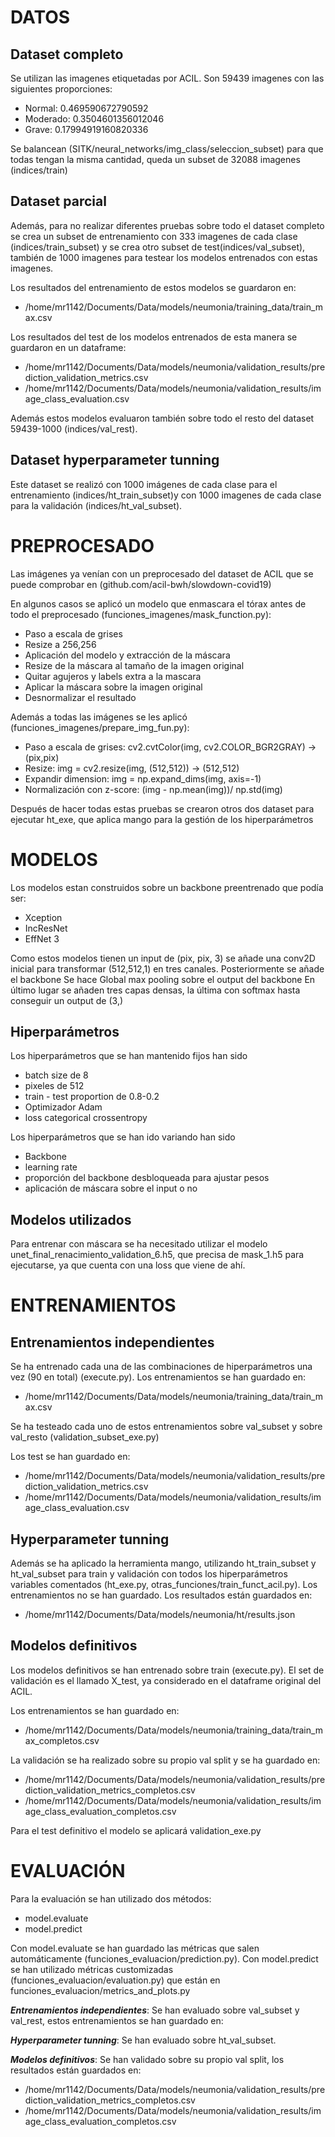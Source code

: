 # DATOS
## Dataset completo
Se utilizan las imagenes etiquetadas por ACIL. Son 59439 imagenes con las siguientes proporciones:

- Normal: 0.469590672790592
- Moderado: 0.3504601356012046
- Grave: 0.17994919160820336

Se balancean (SITK/neural_networks/img_class/seleccion_subset) para que todas tengan la misma cantidad,
queda un subset de 32088 imagenes (indices/train)

## Dataset parcial
Además, para no realizar diferentes pruebas sobre todo el dataset completo se crea un subset de entrenamiento con
333 imagenes de cada clase (indices/train_subset) y se crea otro subset de test(indices/val_subset), también de 1000 imagenes
para testear los modelos entrenados con estas imagenes.

Los resultados del entrenamiento de estos modelos se guardaron en: 
- /home/mr1142/Documents/Data/models/neumonia/training_data/train_max.csv

Los resultados del test de los modelos entrenados de esta manera se guardaron en un dataframe:
- /home/mr1142/Documents/Data/models/neumonia/validation_results/prediction_validation_metrics.csv
- /home/mr1142/Documents/Data/models/neumonia/validation_results/image_class_evaluation.csv

Además estos modelos evaluaron también sobre todo el resto del dataset 59439-1000 (indices/val_rest).

## Dataset hyperparameter tunning

Este dataset se realizó con 1000 imágenes de cada clase para el entrenamiento (indices/ht_train_subset)y
con 1000 imagenes de cada clase para la validación (indices/ht_val_subset).


# PREPROCESADO
Las imágenes ya venían con un preprocesado del dataset de ACIL que se puede comprobar en (github.com/acil-bwh/slowdown-covid19)

En algunos casos se aplicó un modelo que enmascara el tórax antes de todo el preprocesado (funciones_imagenes/mask_function.py):
- Paso a escala de grises
- Resize a 256,256
- Aplicación del modelo y extracción de la máscara
- Resize de la máscara al tamaño de la imagen original
- Quitar agujeros y labels extra a la mascara
- Aplicar la máscara sobre la imagen original
- Desnormalizar el resultado

Además a todas las imágenes se les aplicó (funciones_imagenes/prepare_img_fun.py):
- Paso a escala de grises: cv2.cvtColor(img, cv2.COLOR_BGR2GRAY) -> (pix,pix)
- Resize: img = cv2.resize(img, (512,512)) -> (512,512)
- Expandir dimension: img = np.expand_dims(img, axis=-1)
- Normalización con z-score: (img - np.mean(img))/ np.std(img)

Después de hacer todas estas pruebas se crearon otros dos dataset para ejecutar ht_exe, que aplica mango
para la gestión de los hiperparámetros


# MODELOS
Los modelos estan construidos sobre un backbone preentrenado que podía ser:
- Xception
- IncResNet
- EffNet 3

Como estos modelos tienen un input de (pix, pix, 3) se añade una conv2D inicial para transformar (512,512,1) en
tres canales.
Posteriormente se añade el backbone
Se hace Global max pooling sobre el output del backbone
En último lugar se añaden tres capas densas, la última con softmax hasta conseguir un output de (3,)

## Hiperparámetros
Los hiperparámetros que se han mantenido fijos han sido
- batch size de 8
- pixeles de 512
- train - test proportion de 0.8-0.2
- Optimizador Adam
- loss categorical crossentropy

Los hiperparámetros que se han ido variando han sido
- Backbone
- learning rate
- proporción del backbone desbloqueada para ajustar pesos
- aplicación de máscara sobre el input o no

## Modelos utilizados
Para entrenar con máscara se ha necesitado utilizar el modelo unet_final_renacimiento_validation_6.h5,
que precisa de mask_1.h5 para ejecutarse, ya que cuenta con una loss que viene de ahí.


# ENTRENAMIENTOS
## Entrenamientos independientes

Se ha entrenado cada una de las combinaciones de hiperparámetros una vez (90 en total) (execute.py).
Los entrenamientos se han guardado en: 
- /home/mr1142/Documents/Data/models/neumonia/training_data/train_max.csv

Se ha testeado cada uno de estos entrenamientos sobre val_subset y sobre val_resto (validation_subset_exe.py)

Los test se han guardado en:
- /home/mr1142/Documents/Data/models/neumonia/validation_results/prediction_validation_metrics.csv
- /home/mr1142/Documents/Data/models/neumonia/validation_results/image_class_evaluation.csv

## Hyperparameter tunning

Además se ha aplicado la herramienta mango, utilizando ht_train_subset y ht_val_subset para train y validación
con todos los hiperparámetros variables comentados (ht_exe.py, otras_funciones/train_funct_acil.py).
Los entrenamientos no se han guardado. Los resultados están guardados en:
- /home/mr1142/Documents/Data/models/neumonia/ht/results.json

## Modelos definitivos

Los modelos definitivos se han entrenado sobre train (execute.py). El set de validación es el llamado X_test, ya considerado
en el dataframe original del ACIL.

Los entrenamientos se han guardado en:
- /home/mr1142/Documents/Data/models/neumonia/training_data/train_max_completos.csv

La validación se ha realizado sobre su propio val split y se ha guardado en:
- /home/mr1142/Documents/Data/models/neumonia/validation_results/prediction_validation_metrics_completos.csv
- /home/mr1142/Documents/Data/models/neumonia/validation_results/image_class_evaluation_completos.csv

Para el test definitivo el modelo se aplicará validation_exe.py


# EVALUACIÓN

Para la evaluación se han utilizado dos métodos:
- model.evaluate
- model.predict

Con model.evaluate se han guardado las métricas que salen automáticamente (funciones_evaluacion/prediction.py).
Con model.predict se han utilizado métricas customizadas (funciones_evaluacion/evaluation.py) que están en funciones_evaluacion/metrics_and_plots.py

***Entrenamientos independientes***: Se han evaluado sobre val_subset y val_rest, estos entrenamientos se han guardado en:

***Hyperparameter tunning***: Se han evaluado sobre ht_val_subset.

***Modelos definitivos***: Se han validado sobre su propio val split, los resultados están guardados en:
- /home/mr1142/Documents/Data/models/neumonia/validation_results/prediction_validation_metrics_completos.csv
- /home/mr1142/Documents/Data/models/neumonia/validation_results/image_class_evaluation_completos.csv